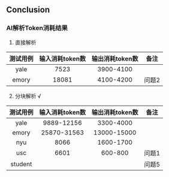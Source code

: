 ## Conclusion



### AI解析Token消耗结果

1. 直接解析

| 测试用例 | 输入消耗token数 | 输出消耗token数 | 备注  |
| :------: | :-------------: | :-------------: | :---: |
|   yale   |      7523       |    3900-4100    |       |
|  emory   |      18081      |    4100-4200    | 问题2 |

2. 分块解析 √

| 测试用例 | 输入消耗token数 | 输出消耗token数 | 备注  |
| :------: | :-------------: | :-------------: | :---: |
|   yale   |   9889-12156    |    3300-4000    |       |
|  emory   |   25870-31563   |   13000-15000   |       |
|   nyu    |      8066       |    1600-1700    |       |
|   usc    |      6601       |     600-800     | 问题1 |
| student  |                 |                 | 问题5 |

